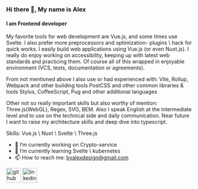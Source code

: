 ### Hi there 👋, My name is Alex
#### I am Frontend developer
My favorite tools for web development are Vue.js, and some times use Svelte. I also prefer more preprocessors and optimization- plugins \ hack for quick works. I easily build web applications using Vue.js (or even Nuxt.js). I really do enjoy working on accessibility, keeping up with latest web standards and practicing them. Of course all of this wrapped in enjoyable environment (VCS, tests, documentation or agreements).

From not mentioned above I also use or had experienced with:
Vite, Rollup, Webpack and other building tools
PostCSS and other common libraries & tools
Stylus, CoffeeScript, Pug and other additional languages

Other not so really important skills but also worthy of mention:
Three.js(WebGL), Regex, SVG, BEM.
Also I speak English at the intermediate level and to use on the technical side and daily communication.
Near future I want to raise my architecture skills and deep dive into typescript.

Skills: Vue.js \\ Nuxt \\ Svelte \\ Three.js

- 🔭 I’m currently working on Crypto-service 
- 🌱 I’m currently learning Svelte \\ kubernetes 
- 📫 How to reach me: byalexdesign@gmail.com 


[<img src='https://cdn.jsdelivr.net/npm/simple-icons@3.0.1/icons/github.svg' alt='github' height='40'>](https://github.com/https://github.com/pwplains9)  [<img src='https://cdn.jsdelivr.net/npm/simple-icons@3.0.1/icons/linkedin.svg' alt='linkedin' height='40'>](https://www.linkedin.com/in/https://www.linkedin.com/in/oleksii-lisohor-9b1072142/)  

